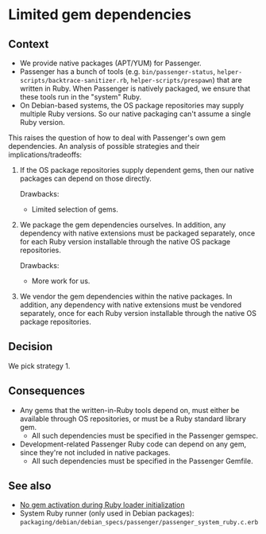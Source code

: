 # Limited gem dependencies

## Context

- We provide native packages (APT/YUM) for Passenger.
- Passenger has a bunch of tools (e.g. `bin/passenger-status`, `helper-scripts/backtrace-sanitizer.rb`, `helper-scripts/prespawn`) that are written in Ruby. When Passenger is natively packaged, we ensure that these tools run in the "system" Ruby.
- On Debian-based systems, the OS package repositories may supply multiple Ruby versions. So our native packaging can't assume a single Ruby version.

This raises the question of how to deal with Passenger's own gem dependencies. An analysis of possible strategies and their implications/tradeoffs:

1. If the OS package repositories supply dependent gems, then our native packages can depend on those directly.

   Drawbacks:

    - Limited selection of gems.

2. We package the gem dependencies ourselves. In addition, any dependency with native extensions must be packaged separately, once for each Ruby version installable through the native OS package repositories.

   Drawbacks:

    - More work for us.

3. We vendor the gem dependencies within the native packages. In addition, any dependency with native extensions must be vendored separately, once for each Ruby version installable through the native OS package repositories.

## Decision

We pick strategy 1.

## Consequences

- Any gems that the written-in-Ruby tools depend on, must either be available through OS repositories, or must be a Ruby standard library gem.
  - All such dependencies must be specified in the Passenger gemspec.
- Development-related Passenger Ruby code can depend on any gem, since they're not included in native packages.
  - All such dependencies must be specified in the Passenger Gemfile.

## See also

- [No gem activation during Ruby loader initialization](NoGemActivationDuringRubyLoaderInitialization.md)
- System Ruby runner (only used in Debian packages): `packaging/debian/debian_specs/passenger/passenger_system_ruby.c.erb`
